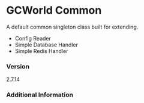 # GCWorld Common

A default common singleton class built for extending.

  - Config Reader
  - Simple Database Handler
  - Simple Redis Handler

### Version
2.7.14

### Additional Information
